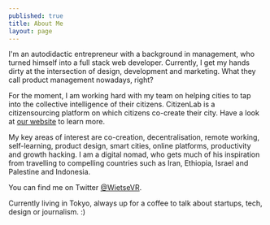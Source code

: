 ```yaml
---
published: true
title: About Me
layout: page
---
```

I'm an autodidactic entrepreneur with a background in management, who turned himself into a full stack web developer. Currently, I get my hands dirty at the intersection of design, development and marketing. What they call product management nowadays, right?

For the moment, I am working hard with my team on helping cities to tap into the collective intelligence of their citizens. CitizenLab is a citizensourcing platform on which citizens co-create their city. Have a look at [our website](http://citizenlab.co) to learn more.

My key areas of interest are co-creation, decentralisation, remote working, self-learning, product design, smart cities, online platforms, productivity and growth hacking. I am a digital nomad, who gets much of his inspiration from travelling to compelling countries such as Iran, Ethiopia, Israel and Palestine and Indonesia.

You can find me on Twitter [@WietseVR](http://twitter.com/wietsevr). 

Currently living in Tokyo, always up for a coffee to talk about startups, tech, design or journalism. :)